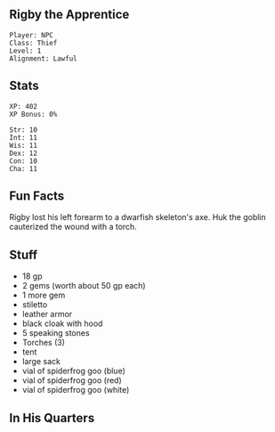 
## Rigby the Apprentice

    Player: NPC
    Class: Thief
    Level: 1
    Alignment: Lawful

## Stats

    XP: 402
    XP Bonus: 0%

    Str: 10
    Int: 11
    Wis: 11
    Dex: 12
    Con: 10
    Cha: 11

## Fun Facts

Rigby lost his left forearm to a dwarfish skeleton's axe.  Huk the goblin
cauterized the wound with a torch.

## Stuff

* 18 gp
* 2 gems (worth about 50 gp each)
* 1 more gem
* stiletto
* leather armor
* black cloak with hood
* 5 speaking stones
* Torches (3)
* tent
* large sack
* vial of spiderfrog goo (blue)
* vial of spiderfrog goo (red)
* vial of spiderfrog goo (white)

## In His Quarters

